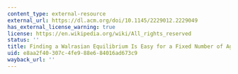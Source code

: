 ```yaml
---
content_type: external-resource
external_url: https://dl.acm.org/doi/10.1145/2229012.2229049
has_external_license_warning: true
license: https://en.wikipedia.org/wiki/All_rights_reserved
status: ''
title: Finding a Walrasian Equilibrium Is Easy for a Fixed Number of Agents
uid: e8aa2f40-307c-4fe9-88e6-84016ad673c9
wayback_url: ''
---
```

